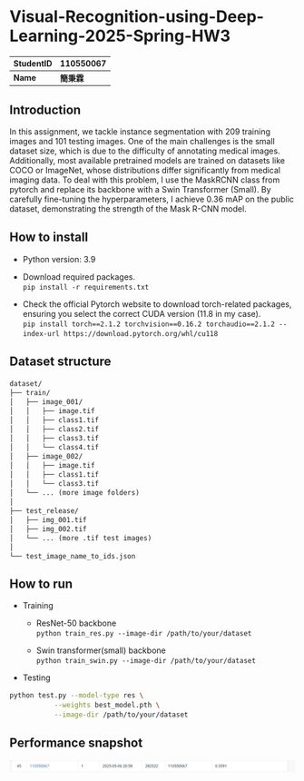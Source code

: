 # Visual-Recognition-using-Deep-Learning-2025-Spring-HW3

| StudentID |   110550067 |
| --------- | :-----|
| **Name**  |    **簡秉霖** |


## Introduction

In this assignment, we tackle instance segmentation with 209 training images and 101 testing images. One of the main challenges is the small dataset size, which is due to the difficulty of annotating medical images. Additionally, most available pretrained models are trained on datasets like COCO or ImageNet, whose distributions differ significantly from medical imaging data.
To deal with this problem, I use the MaskRCNN class from pytorch and replace its backbone with a Swin Transformer (Small). By carefully fine-tuning the hyperparameters, I achieve 0.36 mAP on the public dataset, demonstrating the strength of the Mask R-CNN model.


## How to install
- Python version: 3.9

- Download required packages.<br>
  `pip install -r requirements.txt`
- Check the official Pytorch website to download torch-related packages, ensuring you select the correct CUDA version (11.8 in my case). <br>
`
pip install torch==2.1.2 torchvision==0.16.2 torchaudio==2.1.2 --index-url https://download.pytorch.org/whl/cu118
`

## Dataset structure
```
dataset/
├── train/
│   ├── image_001/
│   │   ├── image.tif
│   │   ├── class1.tif
│   │   ├── class2.tif
│   │   ├── class3.tif
│   │   └── class4.tif
│   ├── image_002/
│   │   ├── image.tif
│   │   ├── class1.tif
│   │   └── class3.tif
│   └── ... (more image folders)
│   
├── test_release/
│   ├── img_001.tif
│   ├── img_002.tif
│   └── ... (more .tif test images)
│
└── test_image_name_to_ids.json

```

## How to run
- Training 
  - ResNet-50 backbone  
    `python train_res.py --image-dir /path/to/your/dataset` 

  - Swin transformer(small) backbone  
    `python train_swin.py --image-dir /path/to/your/dataset`

- Testing
```sh
python test.py --model-type res \
	       --weights best_model.pth \
	       --image-dir /path/to/your/dataset
```
 

## Performance snapshot
![The public dataset prediction score](snapshot/performance.png)




